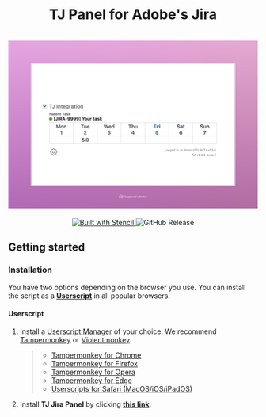 <div align="center">
    <h1>TJ Panel for Adobe's Jira</h1>
</div>

</br>

<div align="center">
    <img width="800" src="./assets/hero_image.jpeg" alt="Simple YouTube Age Restriction Bypass"/>
    <br/><br/>
    <a href="https://stenciljs.com" target="_blank">
        <img alt="Built with Stencil" src="https://img.shields.io/badge/built%20with%20stencil-16161d?style=for-the-badge&logo=data%3Aimage%2Fsvg%2Bxml%3Bbase64%2CPD94bWwgdmVyc2lvbj0iMS4wIiBlbmNvZGluZz0idXRmLTgiPz4KPCEtLSBHZW5lcmF0b3I6IEFkb2JlIElsbHVzdHJhdG9yIDE5LjIuMSwgU1ZHIEV4cG9ydCBQbHVnLUluIC4gU1ZHIFZlcnNpb246IDYuMDAgQnVpbGQgMCkgIC0tPgo8c3ZnIHZlcnNpb249IjEuMSIgaWQ9IkxheWVyXzEiIHhtbG5zPSJodHRwOi8vd3d3LnczLm9yZy8yMDAwL3N2ZyIgeG1sbnM6eGxpbms9Imh0dHA6Ly93d3cudzMub3JnLzE5OTkveGxpbmsiIHg9IjBweCIgeT0iMHB4IgoJIHZpZXdCb3g9IjAgMCA1MTIgNTEyIiBzdHlsZT0iZW5hYmxlLWJhY2tncm91bmQ6bmV3IDAgMCA1MTIgNTEyOyIgeG1sOnNwYWNlPSJwcmVzZXJ2ZSI%2BCjxzdHlsZSB0eXBlPSJ0ZXh0L2NzcyI%2BCgkuc3Qwe2ZpbGw6I0ZGRkZGRjt9Cjwvc3R5bGU%2BCjxwYXRoIGNsYXNzPSJzdDAiIGQ9Ik00MjQuNywzNzMuOWMwLDM3LjYtNTUuMSw2OC42LTkyLjcsNjguNkgxODAuNGMtMzcuOSwwLTkyLjctMzAuNy05Mi43LTY4LjZ2LTMuNmgzMzYuOVYzNzMuOXoiLz4KPHBhdGggY2xhc3M9InN0MCIgZD0iTTQyNC43LDI5Mi4xSDE4MC40Yy0zNy42LDAtOTIuNy0zMS05Mi43LTY4LjZ2LTMuNkgzMzJjMzcuNiwwLDkyLjcsMzEsOTIuNyw2OC42VjI5Mi4xeiIvPgo8cGF0aCBjbGFzcz0ic3QwIiBkPSJNNDI0LjcsMTQxLjdIODcuN3YtMy42YzAtMzcuNiw1NC44LTY4LjYsOTIuNy02OC42SDMzMmMzNy45LDAsOTIuNywzMC43LDkyLjcsNjguNlYxNDEuN3oiLz4KPC9zdmc%2BCg%3D%3D">
    </a>
    <img alt="GitHub Release" src="https://img.shields.io/github/v/release/davids-ensemble/tj-jira-panel?style=for-the-badge">
</div>

## Getting started

### Installation

You have two options depending on the browser you use. You can install the script as a **[Userscript](https://en.wikipedia.org/wiki/Userscript)** in all popular browsers.

#### Userscript

1. Install a [Userscript Manager](https://en.wikipedia.org/wiki/Userscript_manager) of your choice. We recommend [Tampermonkey](https://www.tampermonkey.net/) or [Violentmonkey](https://violentmonkey.github.io/).

   > - [Tampermonkey for Chrome](https://chrome.google.com/webstore/detail/tampermonkey/dhdgffkkebhmkfjojejmpbldmpobfkfo)<br>
   > - [Tampermonkey for Firefox](https://addons.mozilla.org/en/firefox/addon/tampermonkey/)<br>
   > - [Tampermonkey for Opera](https://addons.opera.com/en/extensions/details/tampermonkey-beta/)<br>
   > - [Tampermonkey for Edge](https://microsoftedge.microsoft.com/addons/detail/tampermonkey/iikmkjmpaadaobahmlepeloendndfphd)<br>
   > - [Userscripts for Safari (MacOS/iOS/iPadOS)](https://apps.apple.com/us/app/userscripts/id1463298887)<br>

2. Install **TJ Jira Panel** by clicking **[this link](../../raw/main/user-scripts/tj-jira-panel.user.js)**.
